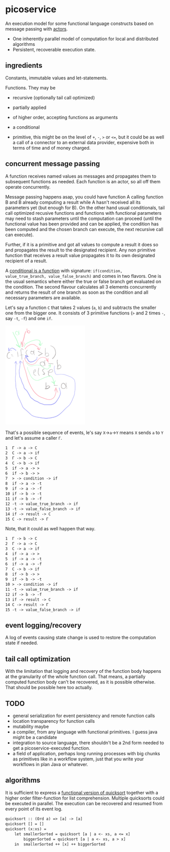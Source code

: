 # picoservice
An execution model for some functional language constructs based on message passing with [actors](https://en.wikipedia.org/wiki/Actor_model).

- One inherently parallel model of computation for local and distributed algorithms
- Persistent, recoverable execution state. 

## ingredients

Constants, immutable values and let-statements.

Functions. They may be
- recursive (optionally tail call optimized)
- partially applied
- of higher order, accepting functions as arguments
- a conditional

-  primitive, this might be on the level of `+`, `-`, `>` or `<=`, but it could be as well a call of a connector to an external data provider, expensive both in terms of time and of money charged.

## concurrent message passing

A function receives named values as messages and propagates them to subsequent functions as needed. Each function is an actor, so all off them operate concurrently. 

Message passing happens asap, you could have function A calling function B and B already computing a result while A hasn't received all its parameters yet (but enough for B).
On the other hand usual conditionals, tail call optimized recusive functions and functions with functional parameters may need to stash parameters until the computation can proceed (until the functional value has been provided and can be applied, the condition has been computed and the chosen branch can execute, the next recursive call can execute).  

Further, if it is a primitive and got all values to compute a result it does so and propagates the result to the designated recipient. 
Any non primitive function that receives a result value propagates it to its own designated recipient of a result.

A [conditional is a function](https://stackoverflow.com/questions/58316588/how-to-model-if-expressions-with-actor-systems) with signature: `if(condition, value_true_branch, value_false_branch)` and comes in two flavors. One is the usual semantics where either the true or false branch get evaluated on
the condition. The second flavour calculates all 3 elements concurrently and returns the result of one branch as soon as the condition and all necessary parameters are available.

Let's say a function `C` that takes 2 values (`a`, `b`) and subtracts the smaller one from the bigger one. It consists of 3 primitive functions (`>` and 2 times `-`, say `-t`, `-f`) and one `if`.

![if](./if.png)

That's a possible sequence of events, le's say `X`->`a`->`Y` means `X` sends `a` to `Y` and let's assume a caller `Γ`.

```
1  Γ -> a -> C
2  C -> a -> if 
3  Γ -> b -> C
4  C -> b -> if
5  if -> a -> >
6  if -> b -> >
7  > -> condition -> if
8  if -> a -> -t
9  if -> a -> -f
10 if -> b -> -t
11 if -> b -> -f
12 -t -> value_true_branch -> if
13 -t -> value_false_branch -> if  
14 if -> result -> C
15 C -> result -> Γ 
```
Note, that it could as well happen that way.

```
1  Γ -> b -> C
2  Γ -> a -> C
3  C -> a -> if 
4  if -> a -> >
5  if -> a -> -t
6  if -> a -> -f
7  C -> b -> if
8  if -> b -> >
9  if -> b -> -t
10 > -> condition -> if
11 -t -> value_true_branch -> if
12 if -> b -> -f
13 if -> result -> C
14 C -> result -> Γ 
15 -t -> value_false_branch -> if  
```
## event logging/recovery

A log of events causing state change is used to restore the computation state if needed.

## tail call optimization

With the limitation that logging and recovery of the function body happens at the granularity of the whole function call. 
That means, a partially computed function body can't be recovered, as it is possible otherwise. That should be possible here too actually.


## TODO

- general serialization for event persistency and remote function calls
- location transparency for function calls
- mutability maybe
- a compiler, from any language with functional primitives. I guess java might be a candidate
- integration to source language, there shouldn't be a 2nd form needed to get a picoservice-executed function.   
- a field of application, perhaps long running processes with big chunks as primitives like in a workflow system, just that you write your workflows in plan Java or whatever.

## algorithms

It is sufficient to express a [functional version of quicksort](https://github.com/curiosag/picoservice/blob/master/src/test/java/micro/Algorithm.java) together with a higher order filter-function for list comprehension. Multiple quicksorts could be executed in parallel. The execution can be recovered and resumed from every point of its event log.


    quicksort :: (Ord a) => [a] -> [a]  
    quicksort [] = []  
    quicksort (x:xs) =   
        let smallerSorted = quicksort [a | a <- xs, a <= x]  
            biggerSorted = quicksort [a | a <- xs, a > x]  
        in  smallerSorted ++ [x] ++ biggerSorted  
